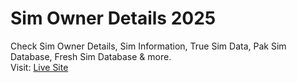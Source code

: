 # Sim Owner Details 2025
Check Sim Owner Details, Sim Information, True Sim Data, Pak Sim Database, Fresh Sim Database & more.  
Visit: [Live Site](https://xdmrwa.github.io/simownerdetails/)

